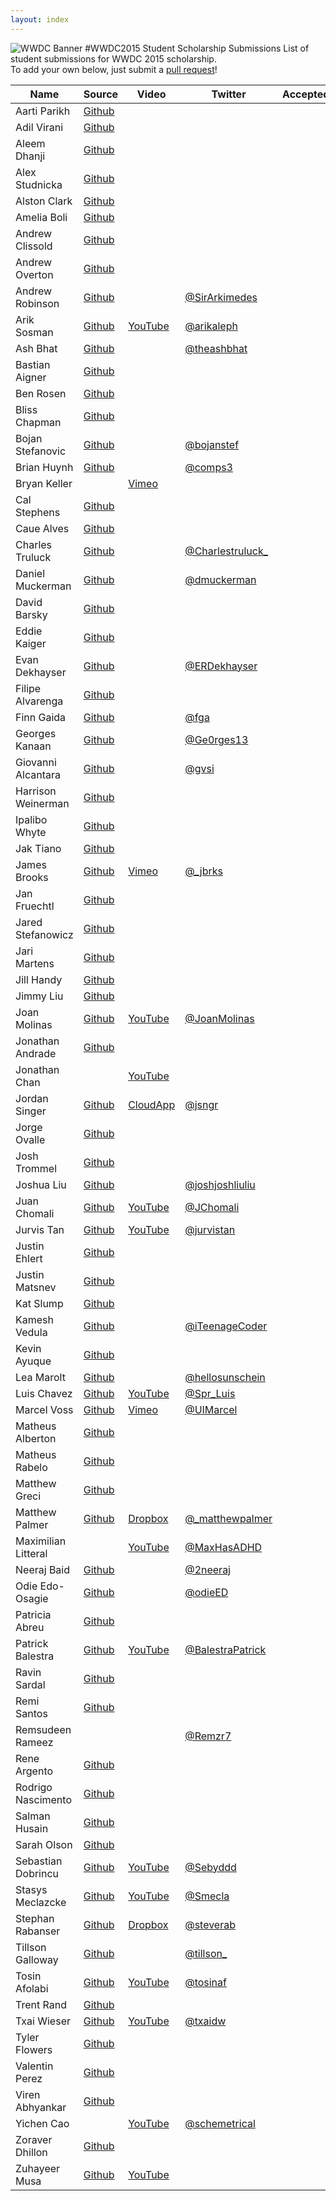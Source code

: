 ```yaml
---
layout: index
---
```



![WWDC Banner](https://devimages.apple.com.edgekey.net/wwdc/images/wwdc15-hero_2x.png)
#WWDC2015 Student Scholarship Submissions
List of student submissions for WWDC 2015 scholarship. <br>
To add your own below, just submit a [pull request](https://github.com/WWDCStudents/2015/pulls)!
<!--http://www.alphabetize.org-->
<!-- PLEASE INSERT YOUR NAME IN ALPHABETICAL ORDER -->
| Name | Source | Video | Twitter | Accepted/Rejected |
| ---- | ------ | ----- | ------  | ----------------- |
| Aarti Parikh | [Github](https://github.com/aarti/wwdc-scholarship-app )
| Adil Virani | [Github](https://github.com/AdilVirani/WWDC-2015)
| Aleem Dhanji | [Github](https://github.com/adhanji/AleemDhanji)
| Alex Studnicka | [Github](https://github.com/alex-alex/WWDC-2015-Scholarship)
| Alston Clark | [Github](https://github.com/Acespace/WWDC15)
| Amelia Boli | [Github](https://github.com/AmeliaBoli/AmeliaBoli)
| Andrew Clissold | [Github](https://github.com/aclissold/wwdc-scholarship)
| Andrew Overton | [Github](https://github.com/andrewoverton/WWDC-Scholarship-App)
| Andrew Robinson | [Github](https://github.com/SirArkimedes/WWDC-2015) | | [@SirArkimedes](https://twitter.com/SirArkimedes)
| Arik Sosman | [Github](https://github.com/arik-so/WWDC-2015-Application) | [YouTube](https://www.youtube.com/watch?v=paRnOg6_t6k) | [@arikaleph](https://twitter.com/arikaleph)
| Ash Bhat | [Github](https://github.com/ashbhat/wwdc-2015) | | [@theashbhat](https://twitter.com/theashbhat)
| Bastian Aigner | [Github](https://github.com/bastiaigner/WWDC15)
| Ben Rosen | [Github](https://github.com/benrosen78/2015-WWDC-Scholarship-app)
| Bliss Chapman | [Github](https://github.com/Togira/WWDC2015-Student-Application)
| Bojan Stefanovic | [Github](https://github.com/bojanstef/WWDC15-Scholarship-Application) | | [@bojanstef](https://twitter.com/bojanstef)
| Brian Huynh | [Github](https://github.com/tvnerd/Brian-Huynh) | | [@comps3](https://twitter.com/comps3)
| Bryan Keller | | [Vimeo](https://vimeo.com/126077764)
| Cal Stephens | [Github](https://github.com/Calda/About-Cal)
| Caue Alves | [Github](https://github.com/CaueAlvesSilva/Caue-Alves---WWDC15)
| Charles Truluck | [Github](https://github.com/charlestruluck/WWDC-2015) | | [@Charlestruluck_](https://twitter.com/CharlesTruluck_)
| Daniel Muckerman | [Github](https://github.com/DMuckerman/wwdc2015) | | [@dmuckerman](https://twitter.com/dmuckerman)
| David Barsky | [Github](https://github.com/davidbarsky/DavidBarskyWWDC)
| Eddie Kaiger | [Github](https://github.com/eddiekaiger/PortfolioApp)
| Evan Dekhayser | [Github](https://github.com/edekhayser/WWDC-2015-Scholarship) | |[@ERDekhayser](https://twitter.com/ERDekhayser)
| Filipe Alvarenga | [Github](https://github.com/filipealva/WWDC15-Scholarship)
| Finn Gaida | [Github](https://github.com/finngaida/wwdc) | | [@fga](https://twitter.com/fga)
| Georges Kanaan | [Github](https://github.com/Ge0rges/WWDC-2015-Scholarship) | | [@Ge0rges13](https://twitter.com/Ge0rges13)
| Giovanni Alcantara | [Github](https://github.com/gvsi/WWDC-2015) | | [@gvsi](https://twitter.com/gvsi)
| Harrison Weinerman | [Github](https://github.com/harrisonw1/Harrison-Weinerman-WWDC-2015-Scholarship-App)
| Ipalibo Whyte | [Github](https://github.com/IpaliboWhyte/WWDC-2015)
| Jak Tiano | [Github](https://github.com/Jakintosh/WWDC-2015-Application)
| James Brooks | [Github](https://github.com/brks/wwdc) | [Vimeo](https://vimeo.com/126175507) | [@_jbrks](https://twitter.com/_jbrks) | 
| Jan Fruechtl | [Github](https://github.com/coolcut/WWDC-Scholarship-2015)
| Jared Stefanowicz | [Github](https://github.com/BigxMac/WWDC-2015)
| Jari Martens | [Github](https://github.com/jarimartens10/wwdc-2015)
| Jill Handy | [Github](https://github.com/Jaemu/jill-handy)
| Jimmy Liu | [Github](https://github.com/lele0108/WWDC_2015)
| Joan Molinas | [Github](https://github.com/ulidev/WWDC2015) | [YouTube](https://www.youtube.com/watch?v=OU44fRY2PYs) | [@JoanMolinas](https://twitter.com/joanmolinas)
| Jonathan Andrade | [Github](https://github.com/jcandrade/WWDC2015)
| Jonathan Chan | | [YouTube](https://youtu.be/dgaVsig4dKs)
| Jordan Singer | [Github](https://github.com/jordansinger/WWDC-15) | [CloudApp](http://cl.ly/am7C) | [@jsngr](https://twitter.com/jsngr)
| Jorge Ovalle | [Github](https://github.com/lojals/JorgeOvalleWWDC)
| Josh Trommel | [Github](https://github.com/probablyjosh/JoshTrommel)
| Joshua Liu | [Github](https://github.com/joshliu/WWDC-2015) | | [@joshjoshliuliu](https://twitter.com/joshjoshliuliu)
| Juan Chomali | [Github](https://github.com/jchomali/WWDC15App) | [YouTube](https://www.youtube.com/watch?v=7WFw3axl8lM) | [@JChomali](https://twitter.com/jchomali)
| Jurvis Tan | [Github](https://github.com/jurvis/wwdc-2015) | [YouTube](https://youtu.be/t19pO05jzSQ) | [@jurvistan](http://twitter.com/jurvistan)
| Justin Ehlert | [Github](https://github.com/jtehlert/WWDC)
| Justin Matsnev | [Github](https://github.com/Jmats17/WWDC15-App)
| Kat Slump | [Github](https://github.com/katslump/WWDC2015)
| Kamesh Vedula | [Github](https://github.com/kvedula/WWDC2015) | | [@iTeenageCoder](http://twitter.com/iTeenageCoder)
| Kevin Ayuque | [Github](https://github.com/KevinAyuque/WWDC-2015-Scholarship)
| Lea Marolt | [Github](https://github.com/leamars/WWDC2015) | | [@hellosunschein](https://twitter.com/hellosunschein)
| Luis Chavez | [Github](https://github.com/Spr-Luis/WWDC-Scholarship-Application-2015) |[YouTube](http://youtu.be/UexdNvhXEW8)| [@Spr_Luis](https://twitter.com/spr_luis)
| Marcel Voss | [Github](https://github.com/marcelvoss/WWDC15-Scholarship) |[Vimeo](https://vimeo.com/126154527)  | [@UIMarcel](https://twitter.com/uimarcel) |
| Matheus Alberton | [Github](https://github.com/matheusfrozzi/wwdcprofile)
| Matheus Rabelo | [Github](https://github.com/omatheusr/MatheusRabelo)
| Matthew Greci | [Github](https://github.com/mgreci/MatthewGreci)
| Matthew Palmer | [Github](https://github.com/matthewpalmer/WWDC-15) | [Dropbox](https://www.dropbox.com/s/7mhn66qp57dsyxc/wwdc-15-demo.mov?dl=0) | [@_matthewpalmer](http://twitter.com/_matthewpalmer)
| Maximilian Litteral | | [YouTube](https://www.youtube.com/watch?v=Z4lGNU_uoe4&spfreload=10) | [@MaxHasADHD](https://twitter.com/maxhasadhd)
| Neeraj Baid | [Github](https://github.com/neerajbaid/WWDC2015) | | [@2neeraj](https://twitter.com/2neeraj)
| Odie Edo-Osagie | [Github](https://github.com/oduwa/WWDC2015-Scholarship-App) | | [@odieED](https://twitter.com/odieED)
| Patricia Abreu | [Github](https://github.com/PatriciaAbreu/WWDC/tree/master/WWDCPatriciaAbreu)
| Patrick Balestra | [Github](https://github.com/BalestraPatrick/WWDC-2015-Scholarship) | [YouTube](http://youtu.be/4I3MBT2QXHw) | [@BalestraPatrick](http://twitter.com/BalestraPatrick) 
| Ravin Sardal | [Github](https://github.com/randomite/ss-wwdc)
| Remi Santos | [Github](https://github.com/Kemcake/WWDC2015)
| Remsudeen Rameez | | | [@Remzr7](https://twitter.com/remzr7)
| Rene Argento | [Github](https://github.com/reneargento/wwdc-2015-scholarship-application)
| Rodrigo Nascimento | [Github](https://github.com/rodrigok/wwwdc-2015-scholarship-rodrigo-nascimento)
| Salman Husain | [Github](https://github.com/shusain93/WWDC2015)
| Sarah Olson | [Github](https://github.com/saraheolson/SarahOlson)
| Sebastian Dobrincu | [Github](https://github.com/sebyddd/WWDC2015-Submission) | [YouTube](https://www.youtube.com/watch?v=8FIxP19dM1Q) | [@Sebyddd](https://twitter.com/Sebyddd)
| Stasys Meclazcke | [Github](https://github.com/aeip/2015-WWDC-Scholarship-App) | [YouTube](https://www.youtube.com/watch?v=Q05r7ALxmZY) | [@Smecla](https://twitter.com/Smecla)
| Stephan Rabanser | [Github](https://github.com/steverab/WWDC-2015) | [Dropbox](https://dl.dropboxusercontent.com/u/14601827/WWDC-2015-Scholarship.mp4) | [@steverab](https://twitter.com/steverab)
| Tillson Galloway | [Github](https://github.com/tillson/wwdc-2015) | | [@tillson\_](https://twitter.com/tillson_) | 
| Tosin Afolabi | [Github](https://github.com/TosinAF/WWDC-2015) | [YouTube](https://www.youtube.com/watch?v=Mo172Xj923M) | [@tosinaf](http://twitter.com/tosinaf)
| Trent Rand | [Github](https://github.com/trentrand/Apple-WWDC-2015-Application)
| Txai Wieser | [Github](https://github.com/txaidw/WWDC15-Txai-Wieser) | [YouTube](https://www.youtube.com/watch?v=s-ZKPdDrEow) | [@txaidw](https://twitter.com/txaidw)
| Tyler Flowers | [Github](https://github.com/Tdflowers/WWDC2015)
| Valentin Perez | [Github](https://github.com/valentin7/wwdc2015app)
| Viren Abhyankar | [Github](https://github.com/virena/Viren-Abhyankar)
| Yichen Cao | | [YouTube](https://www.youtube.com/watch?v=e88hbvMZzN8) | [@schemetrical](https://twitter.com/Schemetrical)
| Zoraver Dhillon | [Github](https://github.com/teghzoraver/Zoraver-Dhillon-WWDC-2015)
| Zuhayeer Musa | [Github](https://github.com/zuhaz3/WWDC15) | [YouTube](https://www.youtube.com/watch?v=I5WMFgD0YvM)
<!-- Don't remove the newline -->
